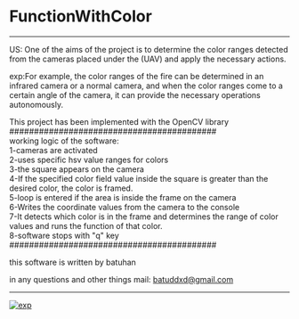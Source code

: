# FunctionWithColor
<hr />
US:
One of the aims of the project is to determine the color ranges detected from the cameras placed under the (UAV) and apply the necessary actions.

exp:For example, the color ranges of the fire can be determined in an infrared camera or a normal camera, and when the color ranges come to a certain angle of the camera, it can provide the necessary operations autonomously.

This project has been implemented with the OpenCV library <br />
########################################## <br />
working logic of the software:<br />
1-cameras are activated<br />
2-uses specific hsv value ranges for colors <br />
3-the square appears on the camera<br />
4-If the specified color field value inside the square is greater than the desired color, the color is framed. <br />
5-loop is entered if the area is inside the frame on the camera <br />
6-Writes the coordinate values from the camera to the console <br />
7-It detects which color is in the frame and determines the range of color values and runs the function of that color. <br />
8-software stops with "q" key <br />
########################################## <br />

this software is written by batuhan

in any questions and other things mail: batuddxd@gmail.com
<hr />

<a href="https://ibb.co/GxQGnfs"><img src="https://i.ibb.co/yfFKdmh/exp.png" alt="exp" border="0"></a>
